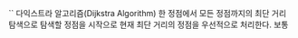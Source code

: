 `` 다익스트라 알고리즘(Dijkstra Algorithm)
한 정점에서 모든 정점까지의 최단 거리 탐색으로 탐색할 정점을 시작으로 현재 최단 거리의 정점을 우선적으로 처리한다.
보통 

